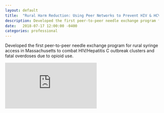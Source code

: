 ```yaml
---
layout: default
title:  "Rural Harm Reduction: Using Peer Networks to Prevent HIV & HCV"
description: Developed the first peer-to-peer needle exchange program for rural syringe access in Massachusetts to combat HIV/Hepatitis C outbreak clusters and fatal overdoses due to opioid use.
date:   2018-07-17 12:00:00 -0400
categories: professional
---
```


Developed the first peer-to-peer needle exchange program for rural syringe access in Massachusetts to combat HIV/Hepatitis C outbreak clusters and fatal overdoses due to opioid use.

<object data="{{ post.rural-harm-reduction.pdf }}" width="1000" height="1000" type='application/pdf'/>

![Final program outline](https://github.com/londonmeanswild/londonmeanswild.github.io/raw/master/_posts/rural-harm-reduction.pdf)
